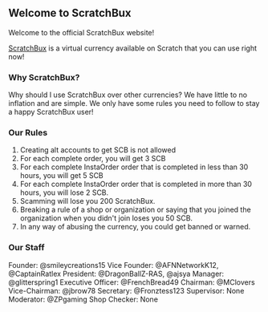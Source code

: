## Welcome to ScratchBux

Welcome to the official ScratchBux website!

[ScratchBux](https://scratch.mit.edu/discuss/topic/353268) is a virtual currency available on Scratch that you can use right now!

### Why ScratchBux?

Why should I use ScratchBux over other currencies?
We have little to no inflation and are simple. We only have some rules you need to follow to stay a happy ScratchBux user!

### Our Rules

1. Creating alt accounts to get SCB is not allowed
2. For each complete order, you will get 3 SCB
3. For each complete InstaOrder order that is completed in less than 30 hours, you will get 5 SCB
4. For each complete InstaOrder order that is completed in more than 30 hours, you will lose 2 SCB.
5. Scamming will lose you 200 ScratchBux.
6. Breaking a rule of a shop or organization or saying that you joined the organization when you didn't join loses you 50 SCB.
6. In any way of abusing the currency, you could get banned or warned.

### Our Staff

Founder: @smileycreations15
Vice Founder: @AFNNetworkK12, @CaptainRatlex
President: @DragonBallZ-RAS, @ajsya
Manager: @glitterspring1
Executive Officer: @FrenchBread49
Chairman: @MClovers
Vice-Chairman: @jbrow78
Secretary: @Fronztess123
Supervisor: None
Moderator: @ZPgaming
Shop Checker: None
